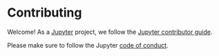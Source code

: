 # Contributing

Welcome! As a [Jupyter](https://jupyter.org) project, we follow the [Jupyter contributor guide](https://jupyter.readthedocs.io/en/latest/contributor/content-contributor.html).

Please make sure to follow the Jupyter [code of conduct](https://github.com/jupyter/governance/blob/master/conduct/code_of_conduct.md).
